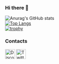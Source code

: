 ### Hi there 👋

![Anurag's GitHub stats](https://github-readme-stats.vercel.app/api?username=Raskc&show_icons=true&theme=radical)                                                                
[![Top Langs](https://github-readme-stats.vercel.app/api/top-langs/?username=Raskc&theme=radical)](https://github.com/anuraghazra/github-readme-stats)                             
[![trophy](https://github-profile-trophy.vercel.app/?username=Raskc&theme=radical&title=Commits)](https://github.com/ryo-ma/github-profile-trophy)                                 

### Contacts
<a href="https://discord.gg/WjEFnzC"><img alt="Discord - Rask#6669" title="Discord -Rask#6669" height="32" width="32" src="assets/discord.svg"></a>
<a href="https://twitter.com/Rask_Dev"><img alt="Twitter" height="32" width="32" src="assets/twitter.svg"></a>
